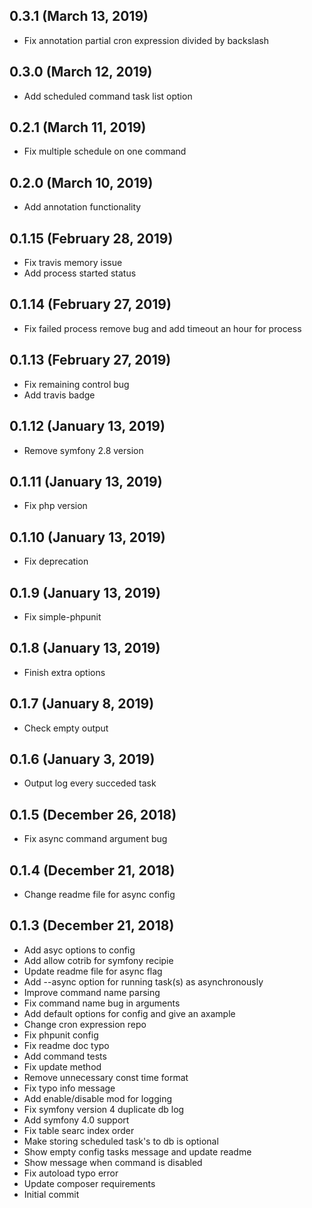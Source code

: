 ## 0.3.1 (March 13, 2019)
  - Fix annotation partial cron expression divided by backslash

## 0.3.0 (March 12, 2019)
  - Add scheduled command task list option

## 0.2.1 (March 11, 2019)
  - Fix multiple schedule on one command

## 0.2.0 (March 10, 2019)
  - Add annotation functionality

## 0.1.15 (February 28, 2019)
  - Fix travis memory issue
  - Add process started status

## 0.1.14 (February 27, 2019)
  - Fix failed process remove bug and add timeout an hour for process

## 0.1.13 (February 27, 2019)
  - Fix remaining control bug
  - Add travis badge

## 0.1.12 (January 13, 2019)
  - Remove symfony 2.8 version

## 0.1.11 (January 13, 2019)
  - Fix php version

## 0.1.10 (January 13, 2019)
  - Fix deprecation

## 0.1.9 (January 13, 2019)
  - Fix simple-phpunit

## 0.1.8 (January 13, 2019)
  - Finish extra options

## 0.1.7 (January 8, 2019)
  - Check empty output

## 0.1.6 (January 3, 2019)
  - Output log every succeded task

## 0.1.5 (December 26, 2018)
  - Fix async command argument bug

## 0.1.4 (December 21, 2018)
  - Change readme file for async config

## 0.1.3 (December 21, 2018)
  - Add asyc options to config
  - Add allow cotrib for symfony recipie
  - Update readme file for async flag
  - Add --async option for running task(s) as asynchronously
  - Improve command name parsing
  - Fix command name bug in arguments
  - Add default options for config and give an axample
  - Change cron expression repo
  - Fix phpunit config
  - Fix readme doc typo
  - Add command tests
  - Fix update method
  - Remove unnecessary const time format
  - Fix typo info message
  - Add enable/disable mod for logging
  - Fix symfony version 4 duplicate db log
  - Add symfony 4.0 support
  - Fix table searc index order
  - Make storing scheduled task's to db is optional
  - Show empty config tasks message and update readme
  - Show message when command is disabled
  - Fix autoload typo error
  - Update composer requirements
  - Initial commit

